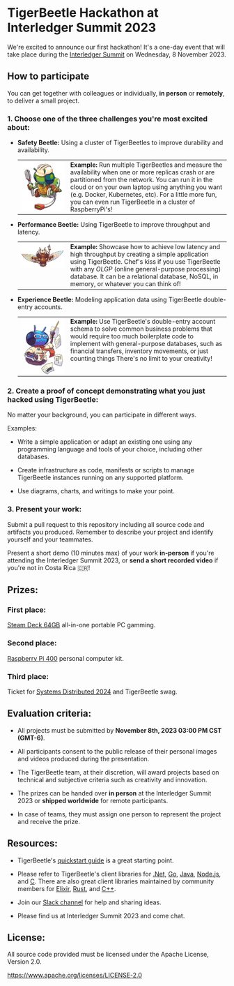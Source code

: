 # TigerBeetle Hackathon at Interledger Summit 2023

We're excited to announce our first hackathon! It's a one-day event that will take place during the [Interledger Summit](https://interledger.org/summit) on Wednesday, 8 November 2023.

## How to participate

You can get together with colleagues or individually, **in person** or **remotely**, to deliver a small project.

### 1. Choose one of the three challenges you're most excited about:

- **Safety Beetle:** Using a cluster of TigerBeetles to improve durability and availability.

    <table><tr valign="top">
    <td width="100"><img src="assets/safety.gif" align="left" margin ="16px" size="200px"/></td>
    <td>
    <b>Example:</b> Run multiple TigerBeetles and measure the availability when one or more replicas crash or are partitioned from the network. You can run it in the cloud or on your own laptop using anything you want (e.g. Docker, Kubernetes, etc). For a little more fun, you can even run TigerBeetle in a cluster of RaspberryPi's!
    </td>
    </tr></table>

- **Performance Beetle:** Using TigerBeetle to improve throughput and latency.

    <table><tr valign="top">
    <td width="100"><img src="assets/performance.gif" margin ="16px"/></td>
    <td>
    <b>Example:</b> Showcase how to achieve low latency and high throughput by creating a simple application using TigerBeetle. Chef's kiss if you use TigerBeetle with any <i>OLGP</i> (online general-purpose processing) database. It can be a relational database, NoSQL, in memory, or whatever you can think of!
    </td>
    </tr></table>

- **Experience Beetle:** Modeling application data using TigerBeetle double-entry accounts.

    <table><tr valign="top">
    <td width="100"><img src="assets/experience.gif" align="left" margin ="16px"/></td>
    <td>
    <b>Example:</b> Use TigerBeetle's double-entry account schema to solve common business problems that would require too much boilerplate code to implement with general-purpose databases, such as financial transfers, inventory movements, or just counting things There's no limit to your creativity!
    </td>
    </tr></table>


### 2. Create a proof of concept demonstrating what you just hacked using TigerBeetle:

No matter your background, you can participate in different ways.

Examples:

- Write a simple application or adapt an existing one using any programming language and tools of your choice, including other databases.

- Create infrastructure as code, manifests or scripts to manage TigerBeetle instances running on any supported platform.

- Use diagrams, charts, and writings to make your point.

### 3. Present your work:

Submit a pull request to this repository including all source code and artifacts you produced. Remember to describe your project and identify yourself and your teammates.

Present a short demo (10 minutes max) of your work **in-person** if you're attending the Interledger Summit 2023, or **send a short recorded video** if you're not in Costa Rica 🇨🇷!

## Prizes:

### First place:
[Steam Deck 64GB](https://www.steamdeck.com/hardware) all-in-one portable PC gamming. 

### Second place:
[Raspberry Pi 400](https://www.raspberrypi.com/products/raspberry-pi-400/) personal computer kit.

### Third place:
Ticket for [Systems Distributed 2024](https://systemsdistributed.com/) and TigerBeetle swag.


## Evaluation criteria:

- All projects must be submitted by **November 8th, 2023 03:00 PM CST (GMT-6)**.

- All participants consent to the public release of their personal images and videos produced during the presentation.

- The TigerBeetle team, at their discretion, will award projects based on technical and subjective criteria such as creativity and innovation.

- The prizes can be handed over **in person** at the Interledger Summit 2023 or **shipped worldwide** for remote participants.

- In case of teams, they must assign one person to represent the project and receive the prize.

## Resources:

- TigerBeetle's [quickstart guide](https://docs.tigerbeetle.com/#quickstart) is a great starting point.

- Please refer to TigerBeetle's client libraries for [.Net](https://docs.tigerbeetle.com/clients/dotnet), [Go](https://docs.tigerbeetle.com/clients/go), [Java](https://docs.tigerbeetle.com/clients/java), [Node.js](https://docs.tigerbeetle.com/clients/node), and [C](https://github.com/tigerbeetledb/tigerbeetle/tree/main/src/clients/c). There are also great client libraries maintained by community members for [Elixir](https://github.com/rbino/tigerbeetlex), [Rust](https://github.com/ZetaNumbers/tigerbeetle-rs), and [C++](https://github.com/kassane/tigerbeetle-cpp).

- Join our [Slack channel](https://slack.tigerbeetle.com/invite) for help and sharing ideas.

- Please find us at Interledger Summit 2023 and come chat.

## License:

All source code provided must be licensed under the Apache License, Version 2.0.

https://www.apache.org/licenses/LICENSE-2.0


